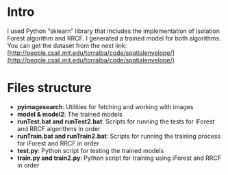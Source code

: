 # Intro
I used Python “sklearn” library that includes the implementation of Isolation Forest algorithm and RRCF. I generated a trained model for both algorithms.
You can get the dataset from the next link:
[http://people.csail.mit.edu/torralba/code/spatialenvelope/](http://people.csail.mit.edu/torralba/code/spatialenvelope/)

# Files structure

- **pyimagesearch**: Utilities for fetching and working with images
- **model & model2**: The trained models
- **runTest.bat and runTest2.bat**: Scripts for running the tests for iForest and RRCF algorithms in order
- **runTrain.bat and runTrain2.bat**: Scripts for running the training process for iForest and RRCF in order
- **test.py**: Python script for testing the trained models
- **train.py and train2.py**: Python script for training using iForest and RRCF in order